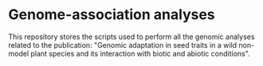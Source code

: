 # Genome-association analyses
This repository stores the scripts used to perform all the genomic analyses related to the publication: "Genomic adaptation in seed traits in a wild non-model plant species and its interaction with biotic and abiotic conditions".

